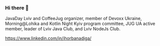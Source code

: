 ### Hi there 👋

JavaDay Lviv and CoffeeJug organizer, member of Devoxx Ukraine, Morning@Lohika and Kotlin Night Kyiv program committee, JUG UA active member, leader of Lviv Java Club, and Lviv NodeJs Club.

https://www.linkedin.com/in/ihorbanadiga/
